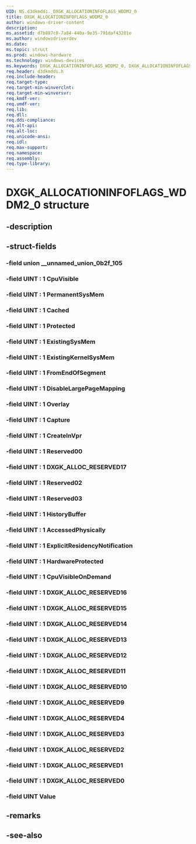 ```yaml
---
UID: NS.d3dkmddi._DXGK_ALLOCATIONINFOFLAGS_WDDM2_0
title: DXGK_ALLOCATIONINFOFLAGS_WDDM2_0
author: windows-driver-content
description: 
ms.assetid: d7b887c0-7a84-440a-9e35-791daf43201e
ms.author: windowsdriverdev
ms.date: 
ms.topic: struct
ms.prod: windows-hardware
ms.technology: windows-devices
ms.keywords: DXGK_ALLOCATIONINFOFLAGS_WDDM2_0, DXGK_ALLOCATIONINFOFLAGS_WDDM2_0
req.header: d3dkmddi.h
req.include-header:
req.target-type:
req.target-min-winverclnt:
req.target-min-winversvr:
req.kmdf-ver:
req.umdf-ver:
req.lib:
req.dll:
req.ddi-compliance:
req.alt-api:
req.alt-loc:
req.unicode-ansi:
req.idl:
req.max-support:
req.namespace:
req.assembly:
req.type-library:
---
```


# DXGK_ALLOCATIONINFOFLAGS_WDDM2_0 structure

## -description



## -struct-fields

### -field union __unnamed_union_0b2f_105			
 	
### -field UINT  : 1 CpuVisible			
 	
### -field UINT  : 1 PermanentSysMem			
 	
### -field UINT  : 1 Cached			
 	
### -field UINT  : 1 Protected			
 	
### -field UINT  : 1 ExistingSysMem			
 	
### -field UINT  : 1 ExistingKernelSysMem			
 	
### -field UINT  : 1 FromEndOfSegment			
 	
### -field UINT  : 1 DisableLargePageMapping			
 	
### -field UINT  : 1 Overlay			
 	
### -field UINT  : 1 Capture			
 	
### -field UINT  : 1 CreateInVpr			
 	
### -field UINT  : 1 Reserved00			
 	
### -field UINT  : 1 DXGK_ALLOC_RESERVED17			
 	
### -field UINT  : 1 Reserved02			
 	
### -field UINT  : 1 Reserved03			
 	
### -field UINT  : 1 HistoryBuffer			
 	
### -field UINT  : 1 AccessedPhysically			
 	
### -field UINT  : 1 ExplicitResidencyNotification			
 	
### -field UINT  : 1 HardwareProtected			
 	
### -field UINT  : 1 CpuVisibleOnDemand			
 	
### -field UINT  : 1 DXGK_ALLOC_RESERVED16			
 	
### -field UINT  : 1 DXGK_ALLOC_RESERVED15			
 	
### -field UINT  : 1 DXGK_ALLOC_RESERVED14			
 	
### -field UINT  : 1 DXGK_ALLOC_RESERVED13			
 	
### -field UINT  : 1 DXGK_ALLOC_RESERVED12			
 	
### -field UINT  : 1 DXGK_ALLOC_RESERVED11			
 	
### -field UINT  : 1 DXGK_ALLOC_RESERVED10			
 	
### -field UINT  : 1 DXGK_ALLOC_RESERVED9			
 	
### -field UINT  : 1 DXGK_ALLOC_RESERVED4			
 	
### -field UINT  : 1 DXGK_ALLOC_RESERVED3			
 	
### -field UINT  : 1 DXGK_ALLOC_RESERVED2			
 	
### -field UINT  : 1 DXGK_ALLOC_RESERVED1			
 	
### -field UINT  : 1 DXGK_ALLOC_RESERVED0			
 	
### -field UINT Value			
 	
## -remarks

## -see-also